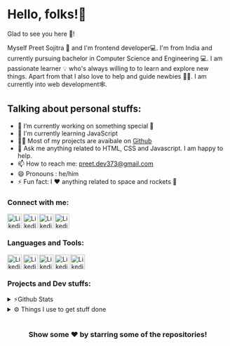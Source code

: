 # Hello, folks!👋 <!-- Add moving hand gif-->

Glad to see you here 🤩! <!-- Add visitor stats-->

Myself Preet Sojitra 🙇 and I'm frontend developer💻. I'm from India and currently pursuing bachelor in Computer Science and Engineering 💻. I am passionate learner 💡 who's always willing to to learn and explore new things. Apart from that I also love to help and guide newbies 👨‍💻. I am currently into web development🕸️.

## Talking about personal stuffs: 

* 🔭 I’m currently working on something special 🤭 <br/>
* 🌱 I'm currently learning JavaScript <br/>
* 👨‍💻 Most of my projects are avaibale on [Github](https://github.com/Preet-Sojitra?tab=repositories) <br/>
* 💬 Ask me anything related to HTML, CSS and Javascript. I am happy to help. <br/>
* 📫 How to reach me: preet.dev373@gmail.com <br/>
* 😄 Pronouns : he/him <br/>
* ⚡ Fun fact: I ❤️ anything related to space and rockets 🚀<br/>

### Connect with me:
[<img align = "left" alt = "Likedin" width = "33px" src = "https://cdn-icons-png.flaticon.com/512/174/174857.png" />][linkedin]
[<img align = "left" alt = "Likedin" width = "33px" src = "https://cdn-icons-png.flaticon.com/512/733/733579.png" />][twitter]
[<img align = "left" alt = "Likedin" width = "33px" src = "https://cdn-icons-png.flaticon.com/512/1409/1409946.png" />][instagram]
[<img align = "left" alt = "Likedin" width = "33px" src = "https://cdn-icons-png.flaticon.com/512/2111/2111624.png" />][spotify] <br/>

[linkedin]: https://www.linkedin.com/in/preet-sojitra/
[twitter]: https://twitter.com/Preet_Sojitra03
[instagram]: https://www.instagram.com/preet.codes/
[spotify]: https://open.spotify.com/user/6jbhehd0zs66e78kpi1hmmlbc?si=Hq9p8VQfTHOc9pf3RIYpyg

#
### Languages and Tools:
[<img align = "left" alt = "Likedin" width = "33px" src = "https://cdn-icons-png.flaticon.com/512/174/174854.png" />][HTML5]
[<img align = "left" alt = "Likedin" width = "33px" src = "https://cdn-icons-png.flaticon.com/512/5968/5968242.png" />][CSS3]
[<img align = "left" alt = "Likedin" width = "33px" src = "https://cdn-icons-png.flaticon.com/512/5968/5968292.png" />][JS]
[<img align = "left" alt = "Likedin" width = "33px" src = "https://img.icons8.com/color/452/c-programming.png" />][C]
[<img align = "left" alt = "Likedin" width = "33px" src = "https://img.icons8.com/color/344/git.png" />][Git]
<br/>

[HTML5]: https://cdn-icons-png.flaticon.com/512/174/174854.png
[CSS3]: https://cdn-icons-png.flaticon.com/512/5968/5968242.png
[JS]: https://cdn-icons-png.flaticon.com/512/5968/5968292.png
[C]: https://img.icons8.com/color/452/c-programming.png
[Git]: https://img.icons8.com/color/344/git.png

#
### Projects and Dev stuffs:

<details>
<summary> ⚡Github Stats</summary>
<br/>

[![Anurag's GitHub stats](https://github-readme-stats.vercel.app/api?username=Preet-Sojitra&show_icons=true)](https://github.com/anuraghazra/github-readme-stats)
[![Top Langs](https://github-readme-stats.vercel.app/api/top-langs/?username=anuraghazra&layout=compact&card_width=280&langs_count=8)](https://github.com/anuraghazra/github-readme-stats)
</details>

<details>
<summary> ⚙️ Things I use to get stuff done</summary>
<br/>
    * <b> OS: </b> Windows 10
    * <b>Laptop: </b> Dell Vostro (i5)

[![Anurag's GitHub stats](https://github-readme-stats.vercel.app/api?username=Preet-Sojitra&show_icons=true)](https://github.com/anuraghazra/github-readme-stats)
[![Top Langs](https://github-readme-stats.vercel.app/api/top-langs/?username=anuraghazra&layout=compact&card_width=280&langs_count=8)](https://github.com/anuraghazra/github-readme-stats)
</details>



#
<h3 align = "center"> <b> Show some ❤️ by starring some of the repositories! </b> </h3>
